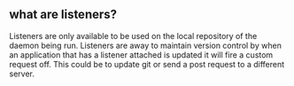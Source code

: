 ## what are listeners?
Listeners are only available to be used on the local repository of the daemon being run. Listeners are away to maintain version control by when an application that has a listener attached is updated it will fire a custom request off. This could be to update git or send a post request to a different server.